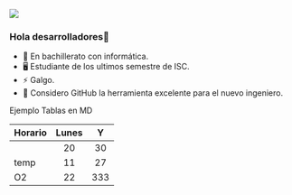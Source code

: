 ![](https://images.cooltext.com/5508510.png)

### Hola desarrolladores👋


- 🔭 En bachillerato con informática.
- 🖥 Estudiante de los ultimos semestre de ISC.
- ⚡ Galgo.
- 🤔 Considero GitHub la herramienta excelente para el nuevo ingeniero.

Ejemplo Tablas en MD

| Horario 	|Lunes |    Y  	|
|----------	|:----:|:---:	|
|         	| 20 	|  30 	|
| temp     	| 11 	|  27 	|
| O2       	| 22 	| 333 	|


<!--
**4DownPortu/4DownPortu** is a ✨ _special_ ✨ repository because its `README.md` (this file) appears on your GitHub profile.

Here are some ideas to get you started:

- 🔭 I’m currently working on ...
- 🌱 I’m currently learning ...
- 👯 I’m looking to collaborate on ...
- 🤔 I’m looking for help with ...
- 💬 Ask me about ...
- 📫 How to reach me: ...
- 😄 Pronouns: ...
- ⚡ Fun fact: ...
-->
